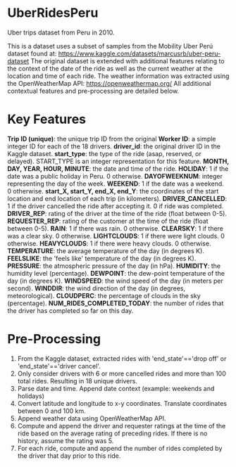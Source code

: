 # UberRidesPeru
Uber trips dataset from Peru in 2010.

This is a dataset uses a subset of samples from the Mobility Uber Perú dataset found at: https://www.kaggle.com/datasets/marcusrb/uber-peru-dataset
The original dataset is extended with additional features relating to the context of the date of the ride as well as the current weather at the location and time of each ride.
The weather information was extracted using the OpenWeatherMap API: https://openweathermap.org/
All additional contextual features and pre-processing are detailed below.

# Key Features
**Trip ID (unique)**: the unique trip ID from the original 
**Worker ID**: a simple integer ID for each of the 18 drivers.
**driver_id**: the original driver ID in the Kaggle dataset.
**start_type**: the type of the ride	(asap, reserved, or delayed). START_TYPE is an integer representation for this feature.	
**MONTH, DAY, YEAR, HOUR, MINUTE**: the date and time of the ride.
**HOLIDAY**: 1 if the date was a public holiday in Peru. 0 otherwise.
**DAYOFWEEKNUM**: integer representing the day of the week.
**WEEKEND**: 1 if the date was a weekend. 0 otherwise.
**start_X, start_Y, end_X, end_Y**: the coordinates of the start location and end location of each trip (in kilometers).
**DRIVER_CANCELLED**:	1 if the driver cancelled the ride after accepting it. 0 if ride was completed.
**DRIVER_REP**: rating of the driver at the time of the ride (float between 0-5).
**REQUESTER_REP**: rating of the customer at the time of the ride (float between 0-5).
**RAIN**: 1 if there was rain. 0 otherwise.
**CLEARSKY**: 1 if there was a clear sky. 0 otherwise.
**LIGHTCLOUDS**: 1 if there were light clouds. 0 otherwise.
**HEAVYCLOUDS**: 1 if there were heavy clouds. 0 otherwise.
**TEMPERATURE**: the average temperature of the day (in degrees K).
**FEELSLIKE**: the 'feels like' temperature of the day (in degrees K).
**PRESSURE**:	the atmospheric pressure of the day (in hPa).
**HUMIDITY**:	the humidity level (percentage).
**DEWPOINT**:	the dew-point temperature of the day (in degrees K).
**WINDSPEED**: the wind speed of the day (in meters per second).
**WINDDIR**: the wind direction of the day (in degrees, meteorological).
**CLOUDPERC**: the percentage of clouds in the sky (percentage).
**NUM_RIDES_COMPLETED_TODAY**: the number of rides that the driver has completed so far on this day.



# Pre-Processing 
1. From the Kaggle dataset, extracted rides with 'end_state'=='drop off' or 'end_state'=='driver cancel'.
2. Only consider drivers with 6 or more cancelled rides and more than 100 total rides. Resulting in 18 unique drivers.
3. Parse date and time. Append date context (example: weekends and holidays)
4. Convert latitude and longitude to x-y coordinates. Translate coordinates between 0 and 100 km.
5. Append weather data using OpenWeatherMap API.
6. Compute and append the driver and requester ratings at the time of the ride based on the average rating of preceding rides. If there is no history, assume the rating was 5.
7. For each ride, compute and append the number of rides completed by the driver that day prior to this ride.
